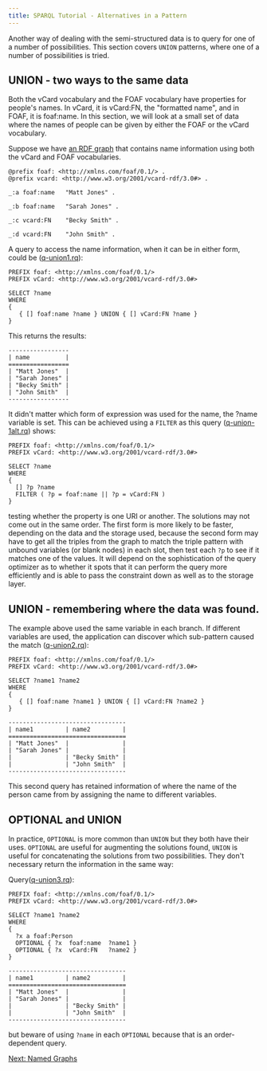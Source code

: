 ```yaml
---
title: SPARQL Tutorial - Alternatives in a Pattern
---
```


Another way of dealing with the semi-structured data is to query
for one of a number of possibilities. This section covers `UNION`
patterns, where one of a number of possibilities is tried.

## UNION - two ways to the same data

Both the vCard vocabulary and the FOAF vocabulary have properties
for people's names. In vCard, it is vCard:FN, the "formatted
name", and in FOAF, it is foaf:name. In this section, we will look
at a small set of data where the names of people can be given by
either the FOAF or the vCard vocabulary.

Suppose we have [an RDF graph](sparql_data/vc-db-3.ttl) that contains name
information using both the vCard and FOAF vocabularies.

```turtle
@prefix foaf: <http://xmlns.com/foaf/0.1/> .
@prefix vcard: <http://www.w3.org/2001/vcard-rdf/3.0#> .

_:a foaf:name   "Matt Jones" .

_:b foaf:name   "Sarah Jones" .

_:c vcard:FN    "Becky Smith" .

_:d vcard:FN    "John Smith" .
```

A query to access the name information, when it can be in either
form, could be ([q-union1.rq](sparql_data/q-union1.rq)):

```sparql
PREFIX foaf: <http://xmlns.com/foaf/0.1/>
PREFIX vCard: <http://www.w3.org/2001/vcard-rdf/3.0#>

SELECT ?name
WHERE
{
   { [] foaf:name ?name } UNION { [] vCard:FN ?name }
}
```

This returns the results:

```turtle
-----------------
| name          |
=================
| "Matt Jones"  |
| "Sarah Jones" |
| "Becky Smith" |
| "John Smith"  |
-----------------
```

It didn't matter which form of expression was used for the name,
the ?name variable is set. This can be achieved using a `FILTER` as
this query ([q-union-1alt.rq](sparql_data/q-union1alt.rq)) shows:

```sparql
PREFIX foaf: <http://xmlns.com/foaf/0.1/>
PREFIX vCard: <http://www.w3.org/2001/vcard-rdf/3.0#>

SELECT ?name
WHERE
{
  [] ?p ?name
  FILTER ( ?p = foaf:name || ?p = vCard:FN )
}
```

testing whether the property is one URI or another. The solutions
may not come out in the same order. The first form is more likely
to be faster, depending on the data and the storage used, because
the second form may have to get all the triples from the graph to
match the triple pattern with unbound variables (or blank nodes) in
each slot, then test each `?p` to see if it matches one of the
values. It will depend on the sophistication of the query optimizer
as to whether it spots that it can perform the query more
efficiently and is able to pass the constraint down as well as to
the storage layer.

## UNION - remembering where the data was found.

The example above used the same variable in each branch. If
different variables are used, the application can discover which
sub-pattern caused the match ([q-union2.rq](sparql_data/q-union2.rq)):

```sparql
PREFIX foaf: <http://xmlns.com/foaf/0.1/>
PREFIX vCard: <http://www.w3.org/2001/vcard-rdf/3.0#>

SELECT ?name1 ?name2
WHERE
{
   { [] foaf:name ?name1 } UNION { [] vCard:FN ?name2 }
}
```

```turtle
---------------------------------
| name1         | name2         |
=================================
| "Matt Jones"  |               |
| "Sarah Jones" |               |
|               | "Becky Smith" |
|               | "John Smith"  |
---------------------------------
```

This second query has retained information of where the name of the
person came from by assigning the name to different variables.

## OPTIONAL and UNION

In practice, `OPTIONAL` is more common than `UNION` but they both
have their uses. `OPTIONAL` are useful for augmenting the solutions
found, `UNION` is useful for concatenating the solutions from two
possibilities. They don't necessary return the information in the
same way:

Query([q-union3.rq](sparql_data/q-union3.rq)):

```sparql
PREFIX foaf: <http://xmlns.com/foaf/0.1/>
PREFIX vCard: <http://www.w3.org/2001/vcard-rdf/3.0#>

SELECT ?name1 ?name2
WHERE
{
  ?x a foaf:Person
  OPTIONAL { ?x  foaf:name  ?name1 }
  OPTIONAL { ?x  vCard:FN   ?name2 }
}
```

```turtle
---------------------------------
| name1         | name2         |
=================================
| "Matt Jones"  |               |
| "Sarah Jones" |               |
|               | "Becky Smith" |
|               | "John Smith"  |
---------------------------------
```

but beware of using `?name` in each `OPTIONAL` because that is an
order-dependent query.

[Next: Named Graphs](sparql_datasets.html)



